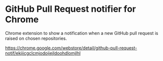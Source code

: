 # GitHub Pull Request notifier for Chrome

Chrome extension to show a notification when a new GitHub pull request is raised on chosen repositories.

https://chrome.google.com/webstore/detail/github-pull-request-notif/ekjiicgclcmjodoijejldoohdlomjlhl
